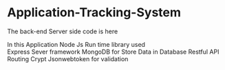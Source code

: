 # Application-Tracking-System

The back-end Server side code is here 

In this Application Node Js Run time library  used  
Express Sever framework 
MongoDB for Store Data in Database
Restful API 
Routing 
Crypt
Jsonwebtoken for validation 
 
